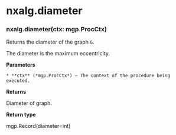 # nxalg.diameter


### nxalg.diameter(ctx: mgp.ProcCtx)
Returns the diameter of the graph `G`.

The diameter is the maximum eccentricity.


**Parameters**

    * **ctx** (*mgp.ProcCtx*) – The context of the procedure being executed.



**Returns**

Diameter of graph.



**Return type**

mgp.Record(diameter=int)
